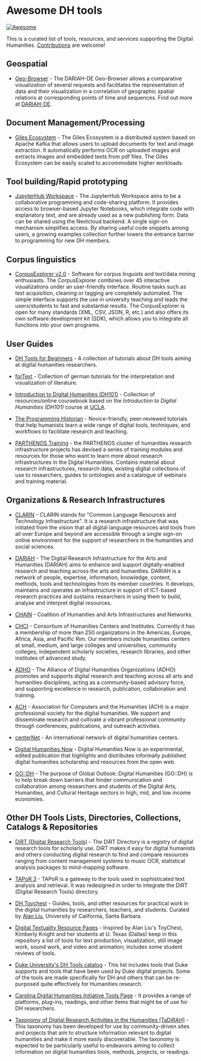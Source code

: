 # Awesome DH tools

[![Awesome](https://cdn.rawgit.com/sindresorhus/awesome/d7305f38d29fed78fa85652e3a63e154dd8e8829/media/badge.svg)](https://github.com/sindresorhus/awesome)


This is a curated list of tools, resources, and services supporting the Digital Humanities.
[Contributions](CONTRIBUTING.md) are welcome!

## Geospatial

  * [Geo-Browser](https://geobrowser.de.dariah.eu/) - The DARIAH-DE Geo-Browser allows a comparative visualization of several requests and facilitates the representation of data and their visualization in a correlation of geographic spatial relations at corresponding points of time and sequences. Find out more at [DARIAH-DE](https://de.dariah.eu/en/geobrowser).


## Document Management/Processing

  * [Giles Ecosystem](https://diging.atlassian.net/wiki/spaces/GECO/overview) - The Giles Ecosystem is a distributed system based on Apache Kafka that allows users to upload documents for text and image extraction. It automatically performs OCR on uploaded images and extracts images and embedded texts from pdf files. The Giles Ecosystem can be easily scaled to accommodate higher workloads.

## Tool building/Rapid prototyping

 * [JupyterHub Workspace](https://github.com/maltevogl/jupyterworkspace) - The JupyterHub Workspace aims to be a collaborative programming and code-sharing platform. It provides access to browser-based Jupyter Notebooks, which integrate code with explanatory text, and are already used as a new publishing form. Data can be shared using the Nextcloud backend. A single sign-on mechanism simplifies access. By sharing useful code snippets among users, a growing examples collection further lowers the entrance barrier to programming for new DH members.  

## Corpus linguistics

* [CorpusExplorer v2.0](http://www.CorpusExplorer.de) - Software for corpus linguists and text/data mining enthusiasts. The CorpusExplorer combines over 45 interactive visualizations under an user-friendly interface. Routine tasks such as text acquisition, cleaning or tagging are completely automated. The simple interface supports the use in university teaching and leads the users/students to fast and substantial results. The CorpusExplorer is open for many standards (XML, CSV, JSON, R, etc.) and also offers its own software development kit (SDK), which allows you to integrate all functions into your own programs.

## User Guides

* [DH Tools for Beginners](https://medium.com/dh-tools-for-beginners) - A collection of tutorials about DH tools aiming at digital humanities researchers.
* [forText](https://fortext.net) - Collection of german tutorials for the interpretation and visualization of literature.

* [Introduction to Digital Humanities (DH101)](http://dh101.humanities.ucla.edu/) - Collection of resources/online coursebook based on the *Introduction to Digital Humanities (DH101)* course at [UCLA](http://www.ucla.edu/).

* [The Programming Historian](https://programminghistorian.org/) - Novice-friendly, peer-reviewed tutorials that help humanists learn a wide range of digital tools, techniques, and workflows to facilitate research and teaching.

* [PARTHENOS Training](https://training.parthenos-project.eu/) -  the PARTHENOS cluster of humanities research infrastructure projects has devised a series of training modules and resources for those who want to learn more about research infrastructures in the Digital Humanities. Contains material about research infrastructures, research data, existing digital collections of use to researchers, guides to ontologies and a catalogue of webinars and training material.

## Organizations & Research Infrastructures

* [CLARIN](https://www.clarin.eu/) - CLARIN stands for "Common Language Resources and Technology Infrastructure". It is a research infrastructure that was initiated from the vision that all digital language resources and tools from all over Europe and beyond are accessible through a single sign-on online environment for the support of researchers in the humanities and social sciences.

* [DARIAH](https://www.dariah.eu/) - The Digital Research Infrastructure for the Arts and Humanities (DARIAH) aims to enhance and support digitally-enabled research and teaching across the arts and humanities. DARIAH is a network of people, expertise, information, knowledge, content, methods, tools and technologies from its member countries. It develops, maintains and operates an infrastructure in support of ICT-based research practices and sustains researchers in using them to build, analyse and interpret digital resources.

* [CHAIN](https://mith.umd.edu/chain/) - Coalition of Humanities and Arts Infrastructures and Networks.

* [CHCI](https://chcinetwork.org/) - Consortium of Humanities Centers and Institutes. Currently it has a membership of more than 250 organizations in the Americas, Europe, Africa, Asia, and Pacific Rim. Our members include humanities centers at small, medium, and large colleges and universities, community colleges, independent scholarly societies, research libraries, and other institutes of advanced study.

* [ADHO](http://adho.org/) - The Alliance of Digital Humanities Organizations (ADHO) promotes and supports digital research and teaching across all arts and humanities disciplines, acting as a community-based advisory force, and supporting excellence in research, publication, collaboration and training.

* [ACH](http://ach.org/) - Association for Computers and the Humanities (ACH) is a major professional society for the digital humanities. We support and disseminate research and cultivate a vibrant professional community through conferences, publications, and outreach activities.

* [centerNet](http://dhcenternet.org/) - An international network of digital humanities centers.

* [Digital Humanities Now](http://digitalhumanitiesnow.org/) - Digital Humanities Now is an experimental, edited publication that highlights and distributes informally published digital humanities scholarship and resources from the open web.

* [GO::DH](http://www.globaloutlookdh.org/) - The purpose of Global Outlook::Digital Humanities (GO::DH) is to help break down barriers that hinder communication and collaboration among researchers and students of the Digital Arts, Humanities, and Cultural Heritage sectors in high, mid, and low income economies.

## Other DH Tools Lists, Directories, Collections, Catalogs & Repositories
* [DiRT (Digital Research Tools)](https://dirtdirectory.org/) - The DiRT Directory is a registry of digital research tools for scholarly use. DiRT makes it easy for digital humanists and others conducting digital research to find and compare resources ranging from content management systems to music OCR, statistical analysis packages to mind-mapping software.

* [TAPoR 3](http://tapor.ca/home) - TAPoR is a gateway to the tools used in sophisticated text analysis and retrieval. It was redesigned in order to integrate the DiRT (Digital Research Tools) directory.

* [DH Toychest](http://dhresourcesforprojectbuilding.pbworks.com/w/page/69244319/Digital%20Humanities%20Tools) - Guides, tools, and other resources for practical work in the digital humanities by researchers, teachers, and students. Curated by [Alan Liu](http://liu.english.ucsb.edu/), University of California, Santa Barbara.

* [Digital Textuality Resource Pages](http://digitaltextuality.pbworks.com/w/page/68178062/Digital%20Textuality%20Resource%20Pages) - Inspired by Alan Liu's ToyChest, Kimberly Knight and her students at U. Texas (Dallas) keep in this repository a list of tools for text production, visualization, still image work, sound work, and video and animation; includes some student reviews of tools.

* [Duke University's DH Tools catalog](https://digitalhumanities.duke.edu/tools) - This list includes tools that Duke supports and tools that have been used by Duke digital projects. Some of the tools are made specifically for DH and others that can be re-purposed quite effectively for Humanities research.

* [Carolina Digital Humanities Initiative Tools Page](http://digitalhumanities.unc.edu/resources/tools/) - It provides a range of platforms, plug-ins, readings, and other items that might be of use for DH researchers.

* [Taxonomy of Digital Research Activities in the Humanities (TaDiRAH)](http://tadirah.dariah.eu/vocab/) - This taxonomy has been developed for use by community-driven sites and projects that aim to structure information relevant to digital humanities and make it more easily discoverable. The taxonomy is expected to be particularly useful to endeavors aiming to collect information on digital humanities tools, methods, projects, or readings.
